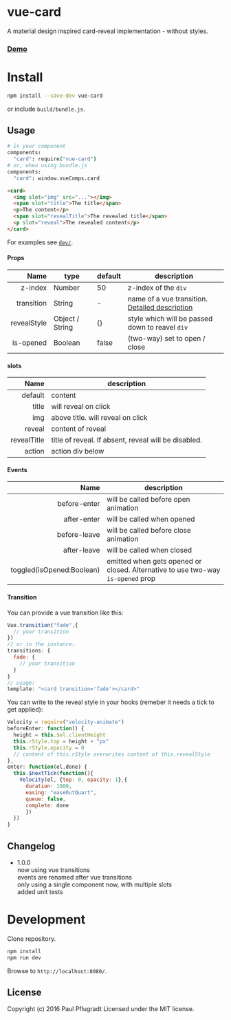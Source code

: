 # vue-card

A material design inspired card-reveal implementation - without styles.

### [Demo](https://vue-comps.github.io/vue-card)

# Install

```sh
npm install --save-dev vue-card
```
or include `build/bundle.js`.

## Usage
```coffee
# in your component
components:
  "card": require("vue-card")
# or, when using bundle.js
components:
  "card": window.vueComps.card
```
```html
<card>
  <img slot="img" src="..."></img>
  <span slot="title">The title</span>
  <p>The content</p>
  <span slot="revealTitle">The revealed title</span>
  <p slot="reveal">The revealed content</p>
</card>
```
For examples see [`dev/`](https://github.com/vue-comps/vue-card/tree/master/dev).

#### Props

Name | type | default | description
---:| --- | ---| ---
z-index | Number | 50 | z-index of the `div`
transition | String | - | name of a vue transition. [Detailed description](#transition)
revealStyle | Object / String | {} | style which will be passed down to reavel `div`
is-opened | Boolean | false | (two-way) set to open / close

#### slots

Name | description
---:| ---
default | content
title | will reveal on click
img | above title. will reveal on click
reveal | content of reveal
revealTitle | title of reveal. If absent, reveal will be disabled.
action | action div below

#### Events
Name |  description
---:| ---
before-enter | will be called before open animation
after-enter |  will be called when opened
before-leave |  will be called before close animation
after-leave |  will be called when closed
toggled(isOpened:Boolean) | emitted when gets opened or closed. Alternative to use two-way `is-opened` prop

#### Transition

You can provide a vue transition like this:
```js
Vue.transition("fade",{
  // your transition
})
// or in the instance:
transitions: {
  fade: {
    // your transition
  }
}
// usage:
template: "<card transition='fade'></card>"
```

You can write to the reveal style in your hooks (remeber it needs a tick to get applied):
```js
Velocity = require("velocity-animate")
beforeEnter: function() {
  height = this.$el.clientHeight
  this.rStyle.top = height + "px"
  this.rStyle.opacity = 0
  // content of this.rStyle overwrites content of this.revealStyle
},
enter: function(el,done) {
  this.$nextTick(function(){
    Velocity(el, {top: 0, opacity: 1},{
      duration: 1000,
      easing: "easeOutQuart",
      queue: false,
      complete: done
      })
  })
}
```

## Changelog
- 1.0.0  
now using vue transitions  
events are renamed after vue transitions  
only using a single component now, with multiple slots  
added unit tests  

# Development
Clone repository.
```sh
npm install
npm run dev
```
Browse to `http://localhost:8080/`.

## License
Copyright (c) 2016 Paul Pflugradt
Licensed under the MIT license.

